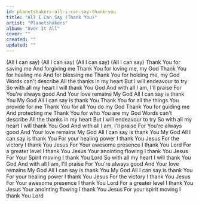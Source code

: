 ```yaml
---
id: planetshakers-all-i-can-say-thank-you
title: "All I Can Say (Thank You)"
artist: "Planetshakers"
album: "Over It All"
cover: ""
created: ""
updated: ""
---
```


(All I can say)
(All I can say)
(All I can say)
(All I can say)
Thank You for saving me
And forgiving me
Thank You for loving me, my God
Thank You for healing me
And for blessing me
Thank You for holding me, my God
Words can't describe
All the thanks in my heart
But I will endeavour to try
So with all my heart
I will thank You God
And with all I am, I'll praise
For You're always good
And Your love remains
My God
All I can say is thank You
My God
All I can say is thank You
Thank You for all the things
You provide for me
Thank You for all You do my God
Thank You for guiding me
And protecting me
Thank You for who You are my God
Words can't describe
All the thanks in my heart
But I will endeavour to try
So with all my heart
I will thank You God
And with all I am, I'll praise
For You're always good
And Your love remains
My God
All I can say is thank You
My God
All I can say is thank You
For your healing power
I thank You Jesus
For the victory
I thank You Jesus
For Your awesome presence
I thank You Lord
For a greater level
I thank You Jesus
Your anointing flowing
I thank You Jesus
For Your Spirit moving
I thank You Lord
So with all my heart
I will thank You God
And with all I am, I'll praise
For You're always good
And Your love remains
My God
All I can say is thank You
My God
All I can say is thank You
For your healing power
I thank You Jesus
For the victory
I thank You Jesus
For Your awesome presence
I thank You Lord
For a greater level
I thank You Jesus
Your anointing flowing
I thank You Jesus
For your spirit moving
I thank You Lord